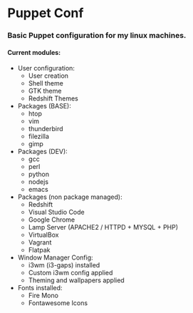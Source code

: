 # Puppet Conf

### Basic Puppet configuration for my linux machines. 

#### Current modules:

* User configuration:
    * User creation
    * Shell theme
    * GTK theme
    * Redshift Themes
* Packages (BASE):
    * htop
    * vim
    * thunderbird
    * filezilla
    * gimp
* Packages (DEV):
    * gcc
    * perl
    * python
    * nodejs
    * emacs
* Packages (non package managed):
    * Redshift
    * Visual Studio Code
    * Google Chrome
    * Lamp Server (APACHE2 / HTTPD + MYSQL + PHP)
    * VirtualBox
    * Vagrant
    * Flatpak
* Window Manager Config:
    * i3wm (i3-gaps) installed
    * Custom i3wm config applied
    * Theming and wallpapers applied
* Fonts installed: 
    * Fire Mono
    * Fontawesome Icons


